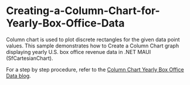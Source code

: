 # Creating-a-Column-Chart-for-Yearly-Box-Office-Data
Column chart is used to plot discrete rectangles for the given data point values. This sample demonstrates how to Create a Column Chart graph displaying yearly U.S. box office revenue data in .NET MAUI (SfCartesianChart).


For a step by step procedure, refer to the [Column Chart Yearly Box Office Data blog](https://www.syncfusion.com/blogs/post/dotnet-maui-column-chart-visualize-yearly-box-office-data.aspx).
